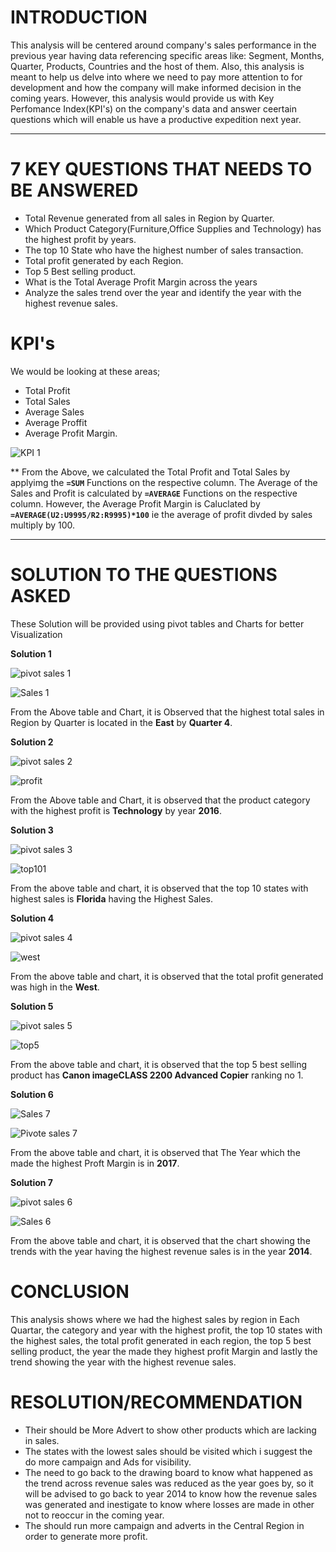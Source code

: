 # INTRODUCTION

This analysis will be centered around company's sales performance in the previous year having data referencing specific areas like: Segment, Months, Quarter, Products, Countries and the host of them. Also, this analysis is meant to help us delve into where we need to pay more attention to for development and how the company will make informed decision in the coming years. However, this analysis would provide us with Key Perfomance Index(KPI's) on the company's data and answer ceertain questions which will enable us have a productive expedition next year.
___
# 7 KEY QUESTIONS THAT NEEDS TO BE ANSWERED
- Total Revenue generated from all sales in Region by Quarter.
- Which Product Category(Furniture,Office Supplies and Technology) has the highest  profit by years.
- The top 10 State who have the highest number of sales transaction.
- Total profit generated by each Region.
- Top 5 Best selling product.
- What is the Total Average Profit Margin across the years
- Analyze the sales trend over the year and identify the year with the highest revenue sales.

# KPI's

We would be looking at these areas;
- Total Profit
- Total Sales
- Average Sales
- Average Proffit
- Average Profit Margin.

![KPI 1](https://github.com/mjbrown-prog/Final-Excel-Project/assets/64136357/aeae3b5e-a315-4963-8044-84560b92e1db)

**
From the Above, we calculated the Total Profit and Total Sales by applyimg the **`=SUM`** Functions on the respective column. 
The Average of the Sales and Profit is calculated by **`=AVERAGE`** Functions on the respective column.
However, the Average Profit Margin is Caluclated by **`=AVERAGE(U2:U9995/R2:R9995)*100`** ie the average of profit divded by sales multiply by 100.

___

# SOLUTION TO THE QUESTIONS ASKED

These Solution will be provided using pivot tables and Charts for better Visualization

**Solution 1**

![pivot sales 1](https://github.com/mjbrown-prog/Final-Excel-Project/assets/64136357/2882b731-e727-4af2-ae81-73b2ba41c3e6)

![Sales 1](https://github.com/mjbrown-prog/Final-Excel-Project/assets/64136357/45a6e010-de00-410a-9b3f-2706f8e7f092)

From the Above table and Chart, it is Observed that the highest total sales in Region by Quarter is located in the **East** by **Quarter 4**.

**Solution 2**

![pivot sales 2](https://github.com/mjbrown-prog/Final-Excel-Project/assets/64136357/41cb01f6-0ddf-4c2b-b867-67c8d4d3880f)

![profit](https://github.com/mjbrown-prog/Final-Excel-Project/assets/64136357/701001e7-2d58-4bfc-b9aa-9576d2aa4769)



From the Above table and Chart, it is observed that the product category with the highest profit is **Technology** by year **2016**.

**Solution 3**

![pivot sales 3](https://github.com/mjbrown-prog/Final-Excel-Project/assets/64136357/8d519877-913b-46b8-9b30-4b35a8541592)

![top101](https://github.com/mjbrown-prog/Final-Excel-Project/assets/64136357/53a5629c-71a5-485f-b829-41a7716008d5)


From the above table and chart, it is observed that the top 10 states with highest sales is **Florida** having the Highest Sales.

**Solution 4**

![pivot sales 4](https://github.com/mjbrown-prog/Final-Excel-Project/assets/64136357/d4887de1-78c3-4de2-a858-106fff70b317)

![west](https://github.com/mjbrown-prog/Final-Excel-Project/assets/64136357/488c379c-1128-4273-8889-6670b3a3f89c)


From the above table and chart, it is observed that the total profit generated was high in the **West**.

**Solution 5**

![pivot sales 5](https://github.com/mjbrown-prog/Final-Excel-Project/assets/64136357/d9296994-2541-4e78-984e-e86bd8af3c81)

![top5](https://github.com/mjbrown-prog/Final-Excel-Project/assets/64136357/96c49f5e-c197-4aa4-864b-787392d0422e)


From the above table and chart, it is observed that the top 5 best selling product has **Canon imageCLASS 2200 Advanced Copier** ranking no 1.

**Solution 6**

![Sales 7](https://github.com/mjbrown-prog/Final-Excel-Project/assets/64136357/eb4ac1ce-56de-4dd4-b2f3-0a8f6a6da790)

![Pivote sales 7](https://github.com/mjbrown-prog/Final-Excel-Project/assets/64136357/4b6b5b4e-bda8-418e-8cc2-0386ec55679b)

From the above table and chart, it is observed that The Year which the made the highest Proft Margin is in **2017**.

**Solution 7**

![pivot sales 6](https://github.com/mjbrown-prog/Final-Excel-Project/assets/64136357/933ec8e9-3e28-4ec1-b34f-d0d6b4957411)

![Sales 6](https://github.com/mjbrown-prog/Final-Excel-Project/assets/64136357/e6614cb1-1ea7-4100-93d8-5c7589bc51d8)

From the above table and chart, it is observed that the chart showing the trends with the year having the highest revenue sales is in the year **2014**.

# CONCLUSION

This analysis shows where we had the highest sales by region in Each Quartar, the category and year with the highest profit, the top 10 states with the highest sales, the total profit generated in each region, the top 5 best selling product, the year the made they highest profit Margin and lastly the trend showing the year with the highest revenue sales.

# RESOLUTION/RECOMMENDATION

- Their should be More Advert to show other products which are lacking in sales.
- The states with the lowest sales should be visited which i suggest the do more campaign and Ads for visibility.
- The need to go back to the drawing board to know what happened as the trend across revenue sales was reduced as the year goes by, so it will be advised to go back to year 2014 to know how the revenue sales was generated and inestigate to know where losses are made in other not to reoccur in the coming year.
- The should run more campaign and adverts in the Central Region in order to generate more profit.




